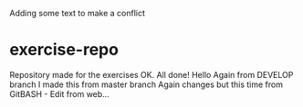 Adding some text to make a conflict
# exercise-repo
Repository made for the exercises
OK. All done!
Hello Again from DEVELOP branch
I made this from master branch
Again changes but this time from GitBASH - Edit from web...
